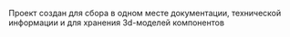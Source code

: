 Проект создан для сбора в одном месте документации, технической информации и для хранения 3d-моделей компонентов
